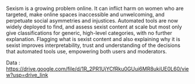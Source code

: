 Sexism is a growing problem online. It can inflict harm on women who are targeted, make online spaces inaccessible and unwelcoming, and perpetuate social asymmetries and injustices. Automated tools are now widely deployed to find, and assess sexist content at scale but most only give classifications for generic, high-level categories, with no further explanation. Flagging what is sexist content and also explaining why it is sexist improves interpretability, trust and understanding of the decisions that automated tools use, empowering both users and moderators.

Data : https://drive.google.com/file/d/1R_2PR1UjYCfRku0GUui6MR8ukiUE0L60/view?usp=drive_link
